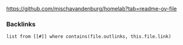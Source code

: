https://github.com/mischavandenburg/homelab?tab=readme-ov-file


### Backlinks
```dataview 
list from [[#]] where contains(file.outlinks, this.file.link)
```

